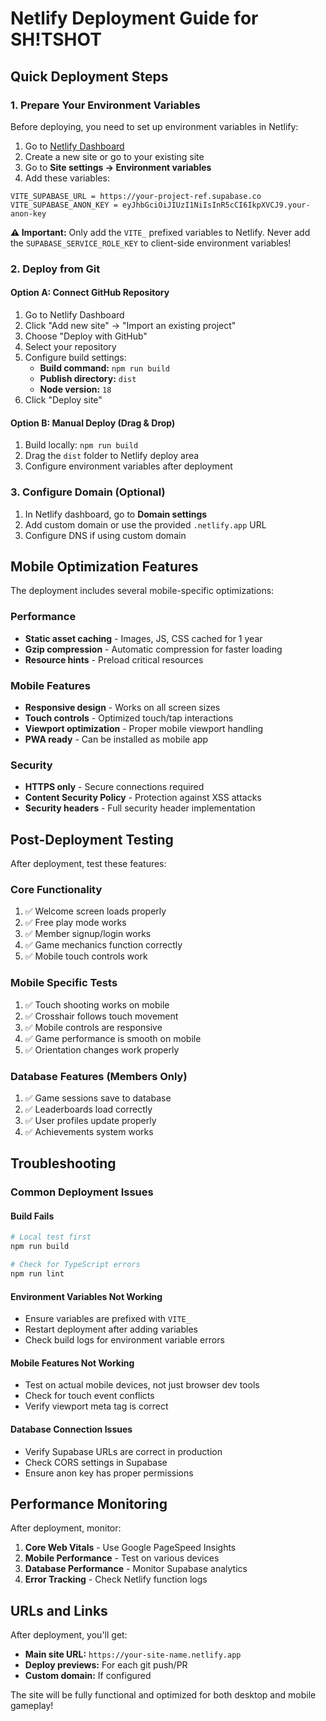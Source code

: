 # Netlify Deployment Guide for SH!TSHOT

## Quick Deployment Steps

### 1. Prepare Your Environment Variables

Before deploying, you need to set up environment variables in Netlify:

1. Go to [Netlify Dashboard](https://app.netlify.com)
2. Create a new site or go to your existing site
3. Go to **Site settings → Environment variables**
4. Add these variables:

```
VITE_SUPABASE_URL = https://your-project-ref.supabase.co
VITE_SUPABASE_ANON_KEY = eyJhbGciOiJIUzI1NiIsInR5cCI6IkpXVCJ9.your-anon-key
```

**⚠️ Important:** Only add the `VITE_` prefixed variables to Netlify. Never add the `SUPABASE_SERVICE_ROLE_KEY` to client-side environment variables!

### 2. Deploy from Git

#### Option A: Connect GitHub Repository
1. Go to Netlify Dashboard
2. Click "Add new site" → "Import an existing project"
3. Choose "Deploy with GitHub"
4. Select your repository
5. Configure build settings:
   - **Build command:** `npm run build`
   - **Publish directory:** `dist`
   - **Node version:** `18`
6. Click "Deploy site"

#### Option B: Manual Deploy (Drag & Drop)
1. Build locally: `npm run build`
2. Drag the `dist` folder to Netlify deploy area
3. Configure environment variables after deployment

### 3. Configure Domain (Optional)

1. In Netlify dashboard, go to **Domain settings**
2. Add custom domain or use the provided `.netlify.app` URL
3. Configure DNS if using custom domain

## Mobile Optimization Features

The deployment includes several mobile-specific optimizations:

### Performance
- **Static asset caching** - Images, JS, CSS cached for 1 year
- **Gzip compression** - Automatic compression for faster loading
- **Resource hints** - Preload critical resources

### Mobile Features
- **Responsive design** - Works on all screen sizes
- **Touch controls** - Optimized touch/tap interactions
- **Viewport optimization** - Proper mobile viewport handling
- **PWA ready** - Can be installed as mobile app

### Security
- **HTTPS only** - Secure connections required
- **Content Security Policy** - Protection against XSS attacks
- **Security headers** - Full security header implementation

## Post-Deployment Testing

After deployment, test these features:

### Core Functionality
1. ✅ Welcome screen loads properly
2. ✅ Free play mode works
3. ✅ Member signup/login works
4. ✅ Game mechanics function correctly
5. ✅ Mobile touch controls work

### Mobile Specific Tests
1. ✅ Touch shooting works on mobile
2. ✅ Crosshair follows touch movement
3. ✅ Mobile controls are responsive
4. ✅ Game performance is smooth on mobile
5. ✅ Orientation changes work properly

### Database Features (Members Only)
1. ✅ Game sessions save to database
2. ✅ Leaderboards load correctly
3. ✅ User profiles update properly
4. ✅ Achievements system works

## Troubleshooting

### Common Deployment Issues

#### Build Fails
```bash
# Local test first
npm run build

# Check for TypeScript errors
npm run lint
```

#### Environment Variables Not Working
- Ensure variables are prefixed with `VITE_`
- Restart deployment after adding variables
- Check build logs for environment variable errors

#### Mobile Features Not Working
- Test on actual mobile devices, not just browser dev tools
- Check for touch event conflicts
- Verify viewport meta tag is correct

#### Database Connection Issues
- Verify Supabase URLs are correct in production
- Check CORS settings in Supabase
- Ensure anon key has proper permissions

## Performance Monitoring

After deployment, monitor:

1. **Core Web Vitals** - Use Google PageSpeed Insights
2. **Mobile Performance** - Test on various devices
3. **Database Performance** - Monitor Supabase analytics
4. **Error Tracking** - Check Netlify function logs

## URLs and Links

After deployment, you'll get:
- **Main site URL:** `https://your-site-name.netlify.app`
- **Deploy previews:** For each git push/PR
- **Custom domain:** If configured

The site will be fully functional and optimized for both desktop and mobile gameplay!
</Action>